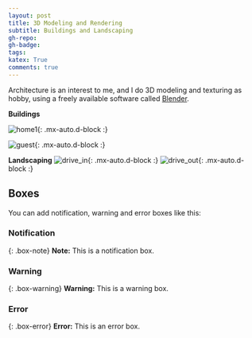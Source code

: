 ```yaml
---
layout: post
title: 3D Modeling and Rendering 
subtitle: Buildings and Landscaping
gh-repo: 
gh-badge: 
tags: 
katex: True
comments: true
---
```


Architecture is an interest to me, and I do 3D modeling and texturing as hobby, using a freely available software called [Blender](https://www.blender.org/). 


**Buildings**

![home1](/assets/img/new_look_front5.png){: .mx-auto.d-block :}


![guest](/assets/img/Entrance_hotel1.png){: .mx-auto.d-block :}

**Landscaping**
![drive_in](/assets/img/drive_way1.png){: .mx-auto.d-block :}
![drive_out](/assets/img/drive_way_out.png){: .mx-auto.d-block :}

## Boxes
You can add notification, warning and error boxes like this:

### Notification

{: .box-note}
**Note:** This is a notification box.

### Warning

{: .box-warning}
**Warning:** This is a warning box.

### Error

{: .box-error}
**Error:** This is an error box.


